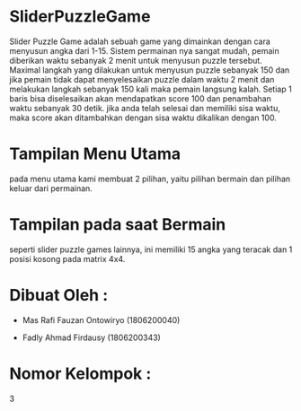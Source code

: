 # SliderPuzzleGame

Slider Puzzle Game adalah sebuah game yang dimainkan dengan cara menyusun angka dari 1-15.
Sistem permainan nya sangat mudah, pemain diberikan waktu sebanyak 2 menit untuk menyusun puzzle tersebut. Maximal langkah yang dilakukan untuk menyusun puzzle sebanyak 150 dan jika pemain tidak dapat menyelesaikan puzzle dalam waktu 2 menit dan melakukan langkah sebanyak 150 kali maka pemain langsung kalah. Setiap 1 baris bisa diselesaikan akan mendapatkan score 100 dan penambahan waktu sebanyak 30 detik. jika anda telah selesai dan memiliki sisa waktu, maka score akan ditambahkan dengan sisa waktu dikalikan dengan 100.

# Tampilan Menu Utama
pada menu utama kami membuat 2 pilihan, yaitu pilihan bermain dan pilihan keluar dari permainan.

# Tampilan pada saat Bermain
seperti slider puzzle games lainnya, ini memiliki 15 angka yang teracak dan 1 posisi kosong pada matrix 4x4.

 
# Dibuat Oleh :

- Mas Rafi Fauzan Ontowiryo (1806200040)

- Fadly Ahmad Firdausy (1806200343)

# Nomor Kelompok :
3
#
